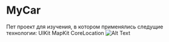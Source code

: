 # MyCar
Пет проект для изучения, в котором применялись следущие технологии:
UIKit
MapKit
CoreLocation
![Alt Text](https://yapx.ru/v/QJfIB)



